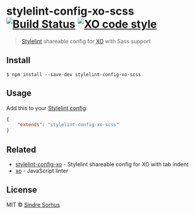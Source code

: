 # stylelint-config-xo-scss [![Build Status](https://travis-ci.org/xojs/stylelint-config-xo-scss.svg?branch=master)](https://travis-ci.org/xojs/stylelint-config-xo-scss) [![XO code style](https://img.shields.io/badge/code_style-XO-5ed9c7.svg)](https://github.com/xojs/xo)

> [Stylelint](https://stylelint.io) shareable config for [XO](https://github.com/xojs/xo) with Sass support


## Install

```
$ npm install --save-dev stylelint-config-xo-scss
```


## Usage

Add this to your [Stylelint config](https://stylelint.io/user-guide/configuration/):

```json
{
	"extends": "stylelint-config-xo-scss"
}
```


## Related

- [stylelint-config-xo](https://github.com/xojs/stylelint-config-xo) - Stylelint shareable config for XO with tab indent
- [xo](https://github.com/xojs/xo) - JavaScript linter


## License

MIT © [Sindre Sorhus](https://sindresorhus.com)
